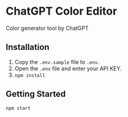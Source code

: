 # ChatGPT Color Editor
Color generator tool by ChatGPT

## Installation
1. Copy the `.env.sample` file to `.env`.
2. Open the `.env` file and enter your API KEY.
3. `npm install`

## Getting Started
```
npm start
```
